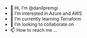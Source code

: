- 👋 Hi, I’m @danilpremgi
- 👀 I’m interested in Azure and AWS
- 🌱 I’m currently learning Terraform
- 💞️ I’m looking to collaborate on 
- 📫 How to reach me ...

<!---
danilpremgi/danilpremgi is a ✨ special ✨ repository because its `README.md` (this file) appears on your GitHub profile.
You can click the Preview link to take a look at your changes.

--->
